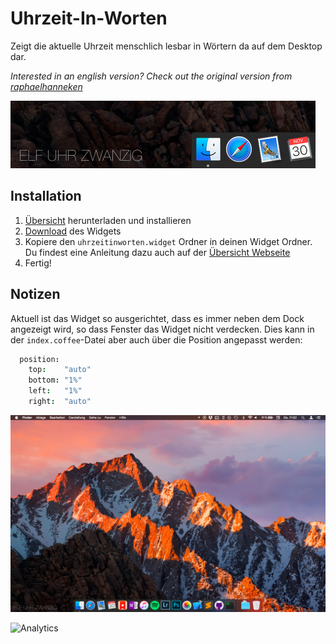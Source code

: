 # Uhrzeit-In-Worten
Zeigt die aktuelle Uhrzeit menschlich lesbar in Wörtern da auf dem Desktop dar.

*Interested in an english version? Check out the original version from [raphaelhanneken](https://github.com/raphaelhanneken/time-in-words)*

![Uhrzeit in Worten Screenshot](https://raw.githubusercontent.com/xremix/Uhrzeit-In-Worten/master/screenshot_detail.png)

## Installation

1. [Übersicht](http://tracesof.net/uebersicht/) herunterladen und installieren
2. [Download](https://github.com/xremix/Uhrzeit-In-Worten/releases/) des Widgets
3. Kopiere den `uhrzeitinworten.widget` Ordner in deinen Widget Ordner. Du findest eine Anleitung dazu auch auf der [Übersicht Webseite](http://tracesof.net/uebersicht-widgets/)
4. Fertig!

## Notizen

Aktuell ist das Widget so ausgerichtet, dass es immer neben dem Dock angezeigt wird, so dass Fenster das Widget nicht verdecken.
Dies kann in der `index.coffee`-Datei aber auch über die Position angepasst werden:

```coffee
  position:
    top:    "auto"
    bottom: "1%"
    left:   "1%"
    right:  "auto"
```

![Uhrzeit in Worten Übersicht Screenshot](https://raw.githubusercontent.com/xremix/Uhrzeit-In-Worten/master/screenshot_overview.png)

![Analytics](https://ga-beacon.appspot.com/UA-40522413-9/Zeit-In-Worten/readme?pixel)